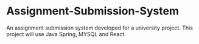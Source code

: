 # Assignment-Submission-System
An assignment submission system developed for a university project.
This project will use Java Spring, MYSQL and React.
